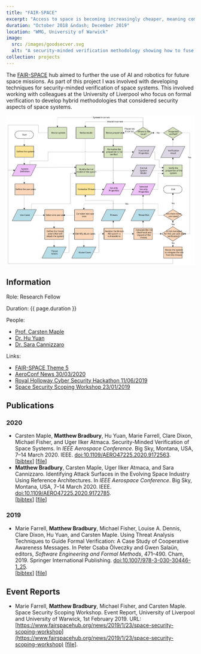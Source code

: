 ```yaml
---
title: "FAIR-SPACE"
excerpt: "Access to space is becoming increasingly cheaper, meaning companies and organisations who were previously priced out of the market are now considering space-based deployments. These deployments may also include novel functionality such as debris collection. New entrants will lack the knowledge that well-established space organisations have about how to secure these systems and the new functionality will increase the ways in which these systems will be attacked. This project looked at ways in which these vulnerabilities could be identified and then formally proved to not be present."
duration: "October 2018 &ndash; December 2019"
location: "WMG, University of Warwick"
image:
  src: /images/goodsecver.svg
  alt: "A security-minded verification methodology showing how to fuse formal verification and threat modelling"
collection: projects
---
```


The [FAIR-SPACE](https://fairspacehub.org/) hub aimed to further the use of AI and robotics for future space missions. As part of this project I was involved with developing techniques for security-minded verification of space systems. This involved working with colleagues at the University of Liverpool who focus on formal verification to develop hybrid methodologies that considered security aspects of space systems.

![A methodology for security-minded verification](/images/goodsecver.svg)

## Information

Role: Research Fellow

Duration: {{ page.duration }}

People:
 * [Prof. Carsten Maple](https://warwick.ac.uk/fac/sci/wmg/people/profile/?wmgid=1102)
 * [Dr. Hu Yuan](https://www.linkedin.com/in/hu-yuan-88206875)
 * [Dr. Sara Cannizzaro](https://warwick.ac.uk/fac/sci/dcs/people/sara_cannizzaro/)

Links:
 * [FAIR-SPACE Theme 5](https://www.fairspacehub.org/research-themes#yui_3_17_2_1_1586180734370_502)
 * [AeroConf News 30/03/2020](https://www.fairspacehub.org/news/2020/2/13/hk1ygjcyjrgmpdqoehbazkrxygshty)
 * [Royal Holloway Cyber Security Hackathon 11/06/2019](https://www.fairspacehub.org/news/2019/6/11/royal-holloway-ethical-hackathon)
 * [Space Security Scoping Workshop 23/01/2019](https://www.fairspacehub.org/news/2019/1/23/space-security-scoping-workshop)


## Publications

### 2020

 *  Carsten Maple, **Matthew Bradbury**, Hu Yuan, Marie Farrell, Clare Dixon, Michael Fisher, and Uger Ilker Atmaca. Security-Minded Verification of Space Systems. In *IEEE Aerospace Conference*. Big Sky, Montana, USA, 7–14 March 2020. IEEE. [doi:10.1109/AERO47225.2020.9172563](https://doi.org/10.1109/AERO47225.2020.9172563).  
[[bibtex](https://github.com/MBradbury/publications/raw/master/bibtex/Maple_2020_SecurityMindedVerification.bib)] [[file](https://github.com/MBradbury/publications/raw/master/papers/AeroConf2020-SMV.pdf)] 
 *  **Matthew Bradbury**, Carsten Maple, Uger Ilker Atmaca, and Sara Cannizzaro. Identifying Attack Surfaces in the Evolving Space Industry Using Reference Architectures. In *IEEE Aerospace Conference*. Big Sky, Montana, USA, 7–14 March 2020. IEEE. [doi:10.1109/AERO47225.2020.9172785](https://doi.org/10.1109/AERO47225.2020.9172785).  
[[bibtex](https://github.com/MBradbury/publications/raw/master/bibtex/Bradbury_2020_IdentifyingAttackSurfaces.bib)] [[file](https://github.com/MBradbury/publications/raw/master/papers/AeroConf2020-SRA.pdf)] 

### 2019

 *  Marie Farrell, **Matthew Bradbury**, Michael Fisher, Louise A. Dennis, Clare Dixon, Hu Yuan, and Carsten Maple. Using Threat Analysis Techniques to Guide Formal Verification: A Case Study of Cooperative Awareness Messages. In Peter Csaba Ölveczky and Gwen Salaün, editors, *Software Engineering and Formal Methods*, 471–490. Cham, 2019. Springer International Publishing. [doi:10.1007/978-3-030-30446-1\_25](https://doi.org/10.1007/978-3-030-30446-1_25).  
[[bibtex](https://github.com/MBradbury/publications/raw/master/bibtex/Farrell_2019_UsingThreatAnalysis.bib)] [[file](https://github.com/MBradbury/publications/raw/master/papers/SEFM2019.pdf)] 

## Event Reports

 *  Marie Farrell, **Matthew Bradbury**, Michael Fisher, and Carsten Maple. Space Security Scoping Workshop. Event Report, University of Liverpool and University of Warwick, 1st February 2019. URL: [https://www.fairspacehub.org/news/2019/1/23/space-security-scoping-workshop](https://www.fairspacehub.org/news/2019/1/23/space-security-scoping-workshop) [[file](https://www.fairspacehub.org/s/WORKSHOP-REPORT_SPACE-SECURITY-SCOPING-February-2019-wy92.pdf)]. 
